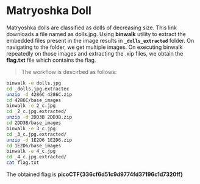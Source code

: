 # Matryoshka Doll

Matryoshka dolls are classified as dolls of decreasing size. This link downloads a file
named as dolls.jpg. Using __binwalk__ utility to extract the embedded files present in 
the image results in __`_dolls_extracted`__ folder. On navigating to the folder, we get 
multiple images. On executing binwalk repeatedly on those images and extracting the .xip
files, we obtain the __flag.txt__ file which contains the flag.

> The workflow is descirbed as follows:

```bash
binwalk -e dolls.jpg
cd _dolls.jpg.extractec
unzip -d 4286C 4286C.zip
cd 4286C/base_images
binwalk -e 2_c.jpg
cd _2_c.jpg.extracted/
unzip -d 2DD3B 2DD3B.zip
cd 2DD3B/base_images
binwalk -e 3_c.jpg
cd _3_c.jpg.extracted/
unzip -d 1E2D6 1E2D6.zip
cd 1E2D6/base_images
binwalk -e 4_c.jpg
cd _4_c.jpg.extracted/
cat flag.txt
```
The obtained flag is __picoCTF{336cf6d51c9d9774fd37196c1d7320ff}__


